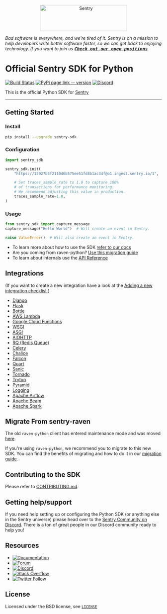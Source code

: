 <p align="center">
  <a href="https://sentry.io/?utm_source=github&utm_medium=logo" target="_blank">
    <img src="https://sentry-brand.storage.googleapis.com/sentry-wordmark-dark-280x84.png" alt="Sentry" width="280" height="84">
  </a>
</p>

_Bad software is everywhere, and we're tired of it. Sentry is on a mission to help developers write better software faster, so we can get back to enjoying technology. If you want to join us [<kbd>**Check out our open positions**</kbd>](https://sentry.io/careers/)_

# Official Sentry SDK for Python

[![Build Status](https://travis-ci.com/getsentry/sentry-python.svg?branch=master)](https://travis-ci.com/getsentry/sentry-python)
[![PyPi page link -- version](https://img.shields.io/pypi/v/sentry-sdk.svg)](https://pypi.python.org/pypi/sentry-sdk)
[![Discord](https://img.shields.io/discord/621778831602221064)](https://discord.gg/cWnMQeA)

This is the official Python SDK for [Sentry](http://sentry.io/)

---

## Getting Started

### Install

```bash
pip install --upgrade sentry-sdk
```

### Configuration

```python
import sentry_sdk

sentry_sdk.init(
    "https://12927b5f211046b575ee51fd8b1ac34f@o1.ingest.sentry.io/1",

    # Set traces_sample_rate to 1.0 to capture 100%
    # of transactions for performance monitoring.
    # We recommend adjusting this value in production.
    traces_sample_rate=1.0,
)
```

### Usage

```python
from sentry_sdk import capture_message
capture_message("Hello World")  # Will create an event in Sentry.

raise ValueError()  # Will also create an event in Sentry.
```

- To learn more about how to use the SDK [refer to our docs](https://docs.sentry.io/platforms/python/)
- Are you coming from raven-python? [Use this migration guide](https://docs.sentry.io/platforms/python/migration/)
- To learn about internals use the [API Reference](https://getsentry.github.io/sentry-python/)

## Integrations

(If you want to create a new integration have a look at the [Adding a new integration checklist](CONTRIBUTING.md#adding-a-new-integration-checklist).)

- [Django](https://docs.sentry.io/platforms/python/guides/django/)
- [Flask](https://docs.sentry.io/platforms/python/guides/flask/)
- [Bottle](https://docs.sentry.io/platforms/python/guides/bottle/)
- [AWS Lambda](https://docs.sentry.io/platforms/python/guides/aws-lambda/)
- [Google Cloud Functions](https://docs.sentry.io/platforms/python/guides/gcp-functions/)
- [WSGI](https://docs.sentry.io/platforms/python/guides/wsgi/)
- [ASGI](https://docs.sentry.io/platforms/python/guides/asgi/)
- [AIOHTTP](https://docs.sentry.io/platforms/python/guides/aiohttp/)
- [RQ (Redis Queue)](https://docs.sentry.io/platforms/python/guides/rq/)
- [Celery](https://docs.sentry.io/platforms/python/guides/celery/)
- [Chalice](https://docs.sentry.io/platforms/python/guides/chalice/)
- [Falcon](https://docs.sentry.io/platforms/python/guides/falcon/)
- [Quart](https://docs.sentry.io/platforms/python/guides/quart/)
- [Sanic](https://docs.sentry.io/platforms/python/guides/sanic/)
- [Tornado](https://docs.sentry.io/platforms/python/guides/tornado/)
- [Tryton](https://docs.sentry.io/platforms/python/guides/tryton/)
- [Pyramid](https://docs.sentry.io/platforms/python/guides/pyramid/)
- [Logging](https://docs.sentry.io/platforms/python/guides/logging/)
- [Apache Airflow](https://docs.sentry.io/platforms/python/guides/airflow/)
- [Apache Beam](https://docs.sentry.io/platforms/python/guides/beam/)
- [Apache Spark](https://docs.sentry.io/platforms/python/guides/pyspark/)

## Migrate From sentry-raven

The old `raven-python` client has entered maintenance mode and was moved [here](https://github.com/getsentry/raven-python).

If you're using `raven-python`, we recommend you to migrate to this new SDK. You can find the benefits of migrating and how to do it in our [migration guide](https://docs.sentry.io/platforms/python/migration/).

## Contributing to the SDK

Please refer to [CONTRIBUTING.md](CONTRIBUTING.md).

## Getting help/support

If you need help setting up or configuring the Python SDK (or anything else in the Sentry universe) please head over to the [Sentry Community on Discord](https://discord.com/invite/Ww9hbqr). There is a ton of great people in our Discord community ready to help you!

## Resources

- [![Documentation](https://img.shields.io/badge/documentation-sentry.io-green.svg)](https://docs.sentry.io/quickstart/)
- [![Forum](https://img.shields.io/badge/forum-sentry-green.svg)](https://forum.sentry.io/c/sdks)
- [![Discord](https://img.shields.io/discord/621778831602221064)](https://discord.gg/Ww9hbqr)
- [![Stack Overflow](https://img.shields.io/badge/stack%20overflow-sentry-green.svg)](http://stackoverflow.com/questions/tagged/sentry)
- [![Twitter Follow](https://img.shields.io/twitter/follow/getsentry?label=getsentry&style=social)](https://twitter.com/intent/follow?screen_name=getsentry)

## License

Licensed under the BSD license, see [`LICENSE`](LICENSE)
